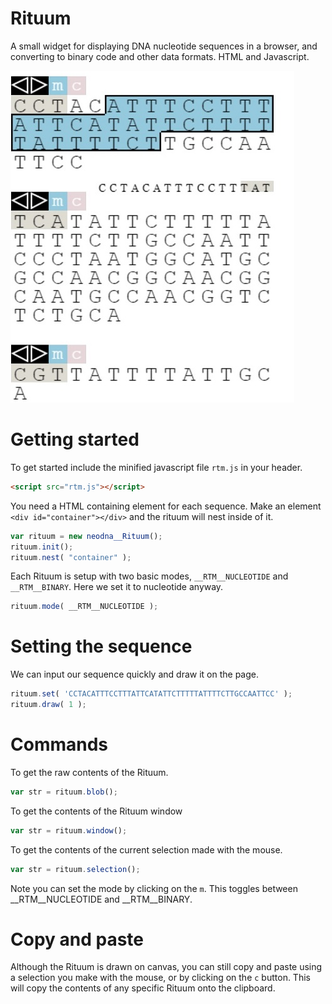 # Rituum
A small widget for displaying DNA nucleotide sequences in a browser, and converting to binary code and other data formats. HTML and Javascript.

![rituum](ss1306202102.jpg)

# Getting started
To get started include the minified javascript file `rtm.js` in your header.
```html
<script src="rtm.js"></script>
```

You need a HTML containing element for each sequence. Make an element `<div id="container"></div>` and the rituum will nest inside of it.
```js
var rituum = new neodna__Rituum();
rituum.init();
rituum.nest( "container" );
```

Each Rituum is setup with two basic modes, `__RTM__NUCLEOTIDE` and `__RTM__BINARY`. Here we set it to nucleotide anyway.
```js
rituum.mode( __RTM__NUCLEOTIDE );
```

# Setting the sequence
We can input our sequence quickly and draw it on the page.
```js
rituum.set( 'CCTACATTTCCTTTATTCATATTCTTTTTATTTTCTTGCCAATTCC' );
rituum.draw( 1 );
```

# Commands
To get the raw contents of the Rituum.
```js
var str = rituum.blob();
```

To get the contents of the Rituum window
```js
var str = rituum.window();
```

To get the contents of the current selection made with the mouse.
```js
var str = rituum.selection();
```

Note you can set the mode by clicking on the `m`. This toggles between __RTM__NUCLEOTIDE and __RTM__BINARY.

# Copy and paste
Although the Rituum is drawn on canvas, you can still copy and paste using a selection you make with the mouse, 
or by clicking on the `c` button. This will copy the contents of any specific Rituum onto the clipboard.
